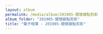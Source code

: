 ```yaml
---
layout: album
permalink: /media/album/201905-關懷據點剪影
album_folder: "201905-關懷據點剪影"
title: "電子相簿 - 201905-關懷據點剪影"
---
```

